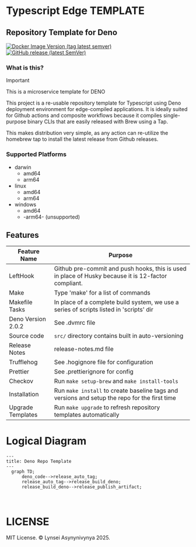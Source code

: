 <!-- markdownlint-disable MD041 -->
<!-- markdownlint-disable MD012 -->

# Typescript Edge TEMPLATE

## Repository Template for Deno

[![Docker Image Version (tag latest semver)](https://img.shields.io/badge/CI%20build%20passing-green)](https://hub.docker.com/r/lynsei/devcontainer.deno)
[![GitHub release (latest SemVer)](https://img.shields.io/badge/github-repo-8A2BE2)](https://github.com/orchestras/deno)

### What is this?

> [!IMPORTANT]
>
> This is a microservice template for DENO

This project is a re-usable repository template for Typescript using Deno
deployment environment for edge-compiled applications. It is ideally suited for
Github actions and composite workflows because it compiles single-purpose binary
CLIs that are easily released with Brew using a Tap.

This makes distribution very simple, as any action can re-utilize the homebrew
tap to install the latest release from Github releases.

### Supported Platforms

- darwin
  - amd64
  - arm64
- linux
  - amd64
  - arm64
- windows
  - amd64
  - -arm64- (unsupported)

## Features

| Feature Name       | Purpose                                                                                             |
| ------------------ | --------------------------------------------------------------------------------------------------- |
| LeftHook           | Github pre-commit and push hooks, this is used in place of Husky because it is 12-factor compliant. |
| Make               | Type 'make' for a list of commands                                                                  |
| Makefile Tasks     | In place of a complete build system, we use a series of scripts listed in 'scripts' dir             |
| Deno Version 2.0.2 | See .dvmrc file                                                                                     |
| Source code        | `src/` directory contains built in auto-versioning                                                  |
| Release Notes      | release-notes.md file                                                                               |
| Trufflehog         | See .hogignore file for configuration                                                               |
| Prettier           | See .prettierignore for config                                                                      |
| Checkov            | Run `make setup-brew` and `make install-tools`                                                      |
| Installation       | Run `make install` to create baseline tags and versions and setup the repo for the first time       |
| Upgrade Templates  | Run `make upgrade` to refresh repository templates automatically                                    |

# Logical Diagram

<!-- github feature -->
<!-- markdownlint-disable MD046 -->

```mermaid
---
title: Deno Repo Template
---
  graph TD;
      deno_code-->release_auto_tag;
      release_auto_tag-->release_build_deno;
      release_build_deno-->release_publish_artifact;
```

&nbsp;

# LICENSE

MIT License.  © Lynsei Asynynivynya 2025.
